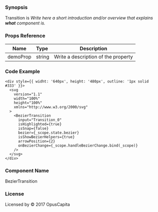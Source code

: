 ### Synopsis

Transition is 
*Write here a short introduction and/or overview that explains **what** component is.*

### Props Reference

| Name                           | Type                    | Description                                                 |
| ------------------------------ | :---------------------- | ----------------------------------------------------------- |
| demoProp                       | string                  | Write a description of the property                         |

### Code Example

```
<div style={{ widht: '640px', height: '480px', outline: '1px solid #333' }}>
  <svg
    version="1.1"
    width="100%"
    height="100%"
    xmlns="http://www.w3.org/2000/svg"
  >
    <BezierTransition
      input="Transition_0"
      isHighlighted={true}
      isSnap={false}
      bezier={_scope.state.bezier}
      isShowBezierHelpers={true}
      arrowPosition={2}
      onBezierChange={_scope.handleBezierChange.bind(_scope)}
    />
  </svg>
</div>
```

### Component Name

BezierTransition

### License

Licensed by © 2017 OpusCapita

